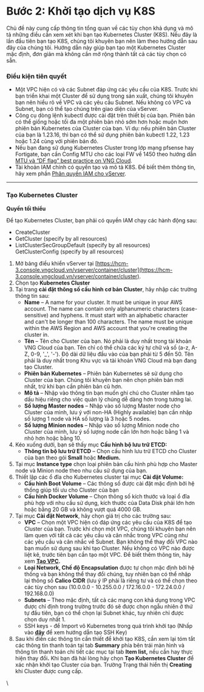 # Bước 2: Khởi tạo dịch vụ K8S

Chủ đề này cung cấp thông tin tổng quan về các tùy chọn khả dụng và mô tả những điều cần xem xét khi bạn tạo Kubernetes Cluster (K8S). Nếu đây là lần đầu tiên bạn tạo K8S, chúng tôi khuyên bạn nên làm theo hướng dẫn sau đây của chúng tôi. Hướng dẫn này giúp bạn tạo một Kubernetes Cluster mặc định, đơn giản mà không cần mở rộng thành tất cả các tùy chọn có sẵn.

### **Điều kiện tiên quyết** <a href="#buoc2-khoitaodichvuk8s-dieukientienquyet" id="buoc2-khoitaodichvuk8s-dieukientienquyet"></a>

* Một VPC hiện có và các Subnet đáp ứng các yêu cầu của K8S. Trước khi bạn triển khai một Cluster để sử dụng trong sản xuất, chúng tôi khuyên bạn nên hiểu rõ về VPC và các yêu cầu Subnet. Nếu không có VPC và Subnet, bạn có thể tạo chúng trên giao diện của vServer.
* Công cụ dòng lệnh kubectl được cài đặt trên thiết bị của bạn. Phiên bản có thể giống hoặc tối đa một phiên bản nhỏ sớm hơn hoặc muộn hơn phiên bản Kubernetes của Cluster của bạn. Ví dụ: nếu phiên bản Cluster của bạn là 1.23.16, thì bạn có thể sử dụng phiên bản kubectl 1.22, 1.23 hoặc 1.24 cùng với phiên bản đó.
* Nếu bạn đang sử dụng Kubernetes Cluster trong lớp mạng pfsense hay Fortigate, bạn cần Config MTU cho các loại FW về 1450 theo hướng dẫn [MTU và “DF flag” best practice on VNG Cloud](broken-reference).
* Tài khoản IAM chính có quyền tạo và mô tả K8S. Để biết thêm thông tin, hãy xem phần [Phân quyền IAM cho vServer](../../../quan-ly-dinh-danh-va-truy-cap-iam-cho-vserver/cac-hanh-dong-tai-nguyen-va-dieu-kien-can-cho-phan-quyen-truy-cap-vserver.md).

***

### **Tạo Kubernetes Cluster** <a href="#buoc2-khoitaodichvuk8s-taokubernetescluster" id="buoc2-khoitaodichvuk8s-taokubernetescluster"></a>

**Quyền tối thiểu**

Để tạo Kubernetes Cluster, bạn phải có quyền IAM chạy các hành động sau:

* CreateCluster
* GetCluster (specify by all resources)
* ListClusterSecGroupDefault (specify by all resources)\
  GetClusterConfig (specify by all resources)

1. Mở bảng điều khiển vServer tại [https://hcm-3.console.vngcloud.vn/vserver/container/cluster](https://hcm-3.console.vngcloud.vn/vserver/container/cluster).
2. Chọn tạo **Kubernetes Cluster**
3. Tại trang **cài đặt thông số cấu hình cơ bản Cluster**, hãy nhập các trường thông tin sau:
   * **Name** – A name for your cluster. It must be unique in your AWS account. The name can contain only alphanumeric characters (case-sensitive) and hyphens. It must start with an alphabetic character and can't be longer than 100 characters. The name must be unique within the AWS Region and AWS account that you're creating the cluster in.
   * **Tên** – Tên cho Cluster của bạn. Nó phải là duy nhất trong tài khoản VNG Cloud của bạn. Tên chỉ có thể chứa các ký tự chữ và số (a-z, A-Z, 0-9, '\_', '-'). Độ dài dữ liệu đầu vào của bạn phải từ 5 đến 50. Tên phải là duy nhất trong Khu vực và tài khoản VNG Cloud mà bạn đang tạo Cluster.
   * **Phiên bản Kubernetes** – Phiên bản Kubernetes sẽ sử dụng cho Cluster của bạn. Chúng tôi khuyên bạn nên chọn phiên bản mới nhất, trừ khi bạn cần phiên bản cũ hơn.
   * **Mô tả** – Nhập vào thông tin bạn muốn ghi chú cho Cluster nhằm tạo dấu hiệu riêng cho việc quản lý chúng dễ dàng hơn trong tương lai.
   * **Số lượng Master nodes** – Nhập vào số lượng Master node cho Cluster của mình, lưu ý với non-HA (Highly available) bạn cần nhập số lượng 1 node và HA số lượng là 3 hoặc 5 nodes.
   * **Số lượng Minion nodes** – Nhập vào số lượng Minion node cho Cluster của mình, lưu ý số lượng node cần lớn hơn hoặc bằng 1 và nhỏ hơn hoặc bằng 10.
4. Kéo xuống dưới, bạn sẽ thấy mục **Cấu hình bộ lưu trữ ETCD:**
   * **Thông tin bộ lưu trữ ETCD** – Chọn cấu hình lưu trữ ETCD cho Cluster của bạn theo gói **Small** hoặc **Medium.**
5. Tại mục **Instance type** chọn loại phiên bản cấu hình phù hợp cho Master node và Minion node theo nhu cầu sử dụng của bạn.
6. Thiết lập các ổ đĩa cho Kubernetes cluster tại mục **Cài đặt Volume:**
   * **Cấu hình Boot Volume** – Các thông số được cài đặt mặc định bởi hệ thống giúp tối ưu cho Cluster của bạn
   * **Cấu hình Docker Volume** – Chọn thông số kích thước và loại ổ đĩa phù hợp với nhu cầu sử dụng, kích thước của Data Disk phải lớn hơn hoặc bằng 20 GB và không vượt quá 4000 GB.
7. Tại mục **Cài đặt Network**, hãy chọn giá trị cho các trường sau:
   * **VPC** – Chọn một VPC hiện có đáp ứng các yêu cầu của K8S để tạo Cluster của bạn. Trước khi chọn một VPC, chúng tôi khuyên bạn nên làm quen với tất cả các yêu cầu và cân nhắc trong VPC cũng như các yêu cầu và cân nhắc về Subnet. Bạn không thể thay đổi VPC nào bạn muốn sử dụng sau khi tạo Cluster. Nếu không có VPC nào được liệt kê, trước tiên bạn cần tạo một VPC. Để biết thêm thông tin, hãy xem [**Tạo VPC**](https://docs.vngcloud.vn/pages/viewpage.action?pageId=49648039)**.**
   * **Loại Network, Chế độ Encapsulation** được tự chọn mặc định bởi hệ thống và bạn không thể thay đổi chúng, tuy nhiên bạn có thể nhập lại thông số **Calico CIDR** (lưu ý IP phải là riêng tư và có thể chọn theo các tùy chọn sau (10.0.0.0 - 10.255.0.0 / 172.16.0.0 - 172.24.0.0 / 192.168.0.0)
   * **Subnets** – Theo mặc định, tất cả các mạng con khả dụng trong VPC được chỉ định trong trường trước đó sẽ được chọn ngẫu nhiên ở thứ tự đầu tiên, bạn có thể chọn lại Subnet khác, tuy nhiên chỉ được chọn duy nhất 1.
   * SSH keys - để Import vô Kubernetes trong quá trình khởi tạo (Nhấp vào [**đây**](../../../security/ssh-key-bo-khoa.md) để xem hướng dẫn tạo SSH Key)
8. Sau khi điền các thông tin cần thiết để khởi tạo K8S, cần xem lại tóm tắt các thông tin thanh toán tại tab **Summary** phía bên trái màn hình và thông tin thanh toán chi tiết các mục tại tab **Item list,** nếu cần hay thực hiện thay đổ&#x69;**.** Khi bạn đã hài lòng hãy chọn **Tạo Kubernetes Cluster** để xác nhận khởi tạo Cluster của bạn. Trường Trạng thái hiển thị **Creating** khi Cluster được cung cấp.

\
